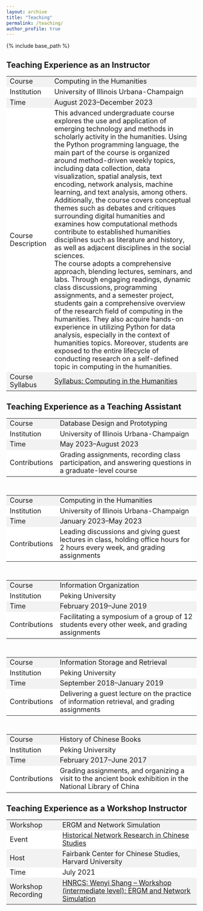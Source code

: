```yaml
---
layout: archive
title: "Teaching"
permalink: /teaching/
author_profile: true
---
```


{% include base_path %}

## Teaching Experience as an Instructor

<table>
  <tr style="background-color: #f2f2f2; font-size: 18px;">
    <td>Course</td>
    <td>Computing in the Humanities</td>
  </tr>
  <tr style="background-color: #ffffff; font-size: 18px;">
    <td>Institution</td>
    <td>University of Illinois Urbana-Champaign</td>
  </tr>
  <tr style="background-color: #f2f2f2; font-size: 18px;">
    <td>Time</td>
    <td>August 2023–December 2023</td>
  </tr>
  <tr style="background-color: #ffffff; font-size: 18px;">
    <td>Course Description</td>
    <td>This advanced undergraduate course explores the use and application of emerging technology and methods in scholarly activity in the humanities. Using the Python programming language, the main part of the course is organized around method-driven weekly topics, including data collection, data visualization, spatial analysis, text encoding, network analysis, machine learning, and text analysis, among others. Additionally, the course covers conceptual themes such as debates and critiques surrounding digital humanities and examines how computational methods contribute to established humanities disciplines such as literature and history, as well as adjacent disciplines in the social sciences.<br> The course adopts a comprehensive approach, blending lectures, seminars, and labs. Through engaging readings, dynamic class discussions, programming assignments, and a semester project, students gain a comprehensive overview of the research field of computing in the humanities. They also acquire hands-on experience in utilizing Python for data analysis, especially in the context of humanities topics. Moreover, students are exposed to the entire lifecycle of conducting research on a self-defined topic in computing in the humanities.</td>
  </tr>
    <tr style="background-color: #f2f2f2; font-size: 18px;">
    <td>Course Syllabus</td>
    <td><a href="../files/Syllabus-Computings%20in%20the%20Humanities.pdf">Syllabus: Computing in the Humanities</a></td>
  </tr>
</table>

## Teaching Experience as a Teaching Assistant

<table>
  <tr style="background-color: #f2f2f2; font-size: 18px;">
    <td>Course</td>
    <td>Database Design and Prototyping</td>
  </tr>
  <tr style="background-color: #ffffff; font-size: 18px;">
    <td>Institution</td>
    <td>University of Illinois Urbana-Champaign</td>
  </tr>
  <tr style="background-color: #f2f2f2; font-size: 18px;">
    <td>Time</td>
    <td>May 2023–August 2023</td>
  </tr>
  <tr style="background-color: #ffffff; font-size: 18px;">
    <td>Contributions</td>
    <td>Grading assignments, recording class participation, and answering questions in a graduate-level course</td>
  </tr>
</table>
<br>
<table>
  <tr style="background-color: #f2f2f2; font-size: 18px;">
    <td>Course</td>
    <td>Computing in the Humanities</td>
  </tr>
  <tr style="background-color: #ffffff; font-size: 18px;">
    <td>Institution</td>
    <td>University of Illinois Urbana-Champaign</td>
  </tr>
  <tr style="background-color: #f2f2f2; font-size: 18px;">
    <td>Time</td>
    <td>January 2023–May 2023</td>
  </tr>
  <tr style="background-color: #ffffff; font-size: 18px;">
    <td>Contributions</td>
    <td>Leading discussions and giving guest lectures in class, holding office hours for 2 hours every week, and grading assignments</td>
  </tr>
</table>
<br>
<table>
  <tr style="background-color: #f2f2f2; font-size: 18px;">
    <td>Course</td>
    <td>Information Organization</td>
  </tr>
  <tr style="background-color: #ffffff; font-size: 18px;">
    <td>Institution</td>
    <td>Peking University</td>
  </tr>
  <tr style="background-color: #f2f2f2; font-size: 18px;">
    <td>Time</td>
    <td>February 2019–June 2019</td>
  </tr>
  <tr style="background-color: #ffffff; font-size: 18px;">
    <td>Contributions</td>
    <td>Facilitating a symposium of a group of 12 students every other week, and grading assignments</td>
  </tr>
</table>
<br>
<table>
  <tr style="background-color: #f2f2f2; font-size: 18px;">
    <td>Course</td>
    <td>Information Storage and Retrieval</td>
  </tr>
  <tr style="background-color: #ffffff; font-size: 18px;">
    <td>Institution</td>
    <td>Peking University</td>
  </tr>
  <tr style="background-color: #f2f2f2; font-size: 18px;">
    <td>Time</td>
    <td>September 2018–January 2019</td>
  </tr>
  <tr style="background-color: #ffffff; font-size: 18px;">
    <td>Contributions</td>
    <td>Delivering a guest lecture on the practice of information retrieval, and grading assignments</td>
  </tr>
</table>
<br>
<table>
  <tr style="background-color: #f2f2f2; font-size: 18px;">
    <td>Course</td>
    <td>History of Chinese Books</td>
  </tr>
  <tr style="background-color: #ffffff; font-size: 18px;">
    <td>Institution</td>
    <td>Peking University</td>
  </tr>
  <tr style="background-color: #f2f2f2; font-size: 18px;">
    <td>Time</td>
    <td>February 2017–June 2017</td>
  </tr>
  <tr style="background-color: #ffffff; font-size: 18px;">
    <td>Contributions</td>
    <td>Grading assignments, and organizing a visit to the ancient book exhibition in the National Library of China</td>
  </tr>
</table>

## Teaching Experience as a Workshop Instructor

<table>
  <tr style="background-color: #f2f2f2; font-size: 18px;">
    <td>Workshop</td>
    <td>ERGM and Network Simulation</td>
  </tr>
  <tr style="background-color: #ffffff; font-size: 18px;">
    <td>Event</td>
    <td><a href="https://fccsdigitalchina.github.io/hnrcs2021">Historical Network Research in Chinese Studies</a></td>
  </tr>
  <tr style="background-color: #f2f2f2; font-size: 18px;">
    <td>Host</td>
    <td>Fairbank Center for Chinese Studies, Harvard University</td>
  </tr>
  <tr style="background-color: #ffffff; font-size: 18px;">
    <td>Time</td>
    <td>July 2021</td>
  </tr>
  <tr style="background-color: #f2f2f2; font-size: 18px;">
    <td>Workshop Recording</td>
    <td><a href="https://www.youtube.com/watch?v=LMs9hWcEra8">HNRCS: Wenyi Shang – Workshop (intermediate level): ERGM and Network Simulation</a></td>
  </tr>
</table>
